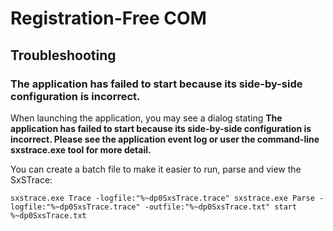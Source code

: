 # Registration-Free COM

## Troubleshooting

### The application has failed to start because its side-by-side configuration is incorrect.

When launching the application, you may see a dialog stating **The application has failed to start because its side-by-side configuration is incorrect. Please see the application event log or user the command-line sxstrace.exe tool for more detail.**

You can create a batch file to make it easier to run, parse and view the SxSTrace:

``
sxstrace.exe Trace -logfile:"%~dp0SxsTrace.trace"
sxstrace.exe Parse -logfile:"%~dp0SxsTrace.trace" -outfile:"%~dp0SxsTrace.txt"
start %~dp0SxsTrace.txt
``
